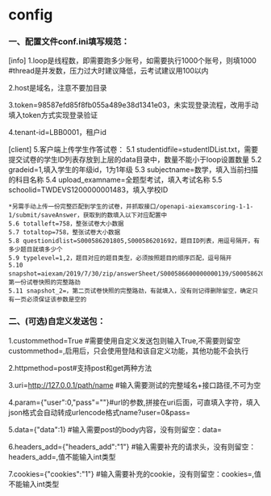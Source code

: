 # config
### 一、配置文件conf.ini填写规范：
[info]
1.loop是线程数，即需要跑多少账号，如需要执行1000个账号，则填1000
#thread是并发数，压力过大时建议降低，云考试建议用100以内

2.host是域名，注意不要加目录

3.token=98587efd85f8fb055a489e38d1341e03，未实现登录流程，改用手动填入token方式实现登录验证

4.tenant-id=LBB0001，租户id

[client]
5.客户端上传学生作答试卷：
	5.1 studentidfile=studentIDList.txt，需要提交试卷的学生ID列表存放到上层的data目录中，数量不能小于loop设置数量
	5.2 gradeid=1,填入学生的年级id，1为1年级
	5.3 subjectname=数学，填入当前扫描的科目名称
	5.4 upload_examname=全题型考试，填入考试名称
	5.5 schoolid=TWDEVS1200000001483，填入学校ID

	*另需手动上传一份完整匹配到学生的试卷，并抓取接口/openapi-aiexamscoring-1-1-1/submit/saveAnswer，获取到的数填入以下对应配置中
	5.6 totalleft=758，整张试卷大小数据
	5.7 totaltop=758，整张试卷大小数据
	5.8 questionidlist=S000586201805,S000586201692，题目ID列表，用逗号隔开，有多少题目就填多少个
	5.9 typelevel=1,2，题目对应的题目类型，必须按照题目的顺序匹配，逗号隔开
	5.10 snapshot=aiexam/2019/7/30/zip/answerSheet/S000586600000000139/S000586200151/2019072601/073009444217/1_origin.jpg，第一份试卷快照的完整路劲
	5.11 snapshot_2=，第二页试卷快照的完整路劲，有就填入，没有则记得删除留空，确定只有一页必须保证该参数是空的

### 二、(可选)自定义发送包：
1.custommethod=True	#需要使用自定义发送包则输入True,不需要则留空custommethod=,启用后，只会使用登陆和该自定义功能，其他功能不会执行

2.httpmethod=post#支持post和get两种方法

3.uri=http://127.0.0.1/path/name #输入需要测试的完整域名+接口路径,不可为空

4.param={"user":0,"pass"=""}#url的参数,拼接在uri后面，可直填入字符，填入json格式会自动转成urlencode格式name?user=0&pass=

5.data={"data":1}	#输入需要post的body内容，没有则留空：data=

6.headers_add={"headers_add":"1"}	#输入需要补充的请求头，没有则留空：headers_add=,值不能输入int类型

7.cookies={"cookies":"1"}	#输入需要补充的cookie，没有则留空：cookies=,值不能输入int类型

